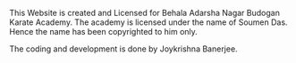 This Website is created and Licensed for Behala Adarsha Nagar Budogan Karate Academy.
The academy is licensed under the name of Soumen Das. Hence the name has been copyrighted to him only.

The coding and development is done by Joykrishna Banerjee.

